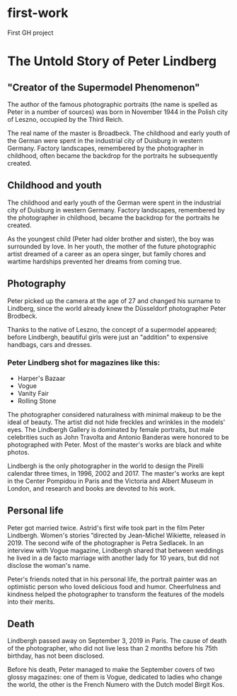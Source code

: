# first-work
First GH project
<!DOCTYPE html>
<html lang="en">
<head>
<meta charset="UTF-8">
<title>Peter Lindberg</title>
</head>
<body> 
	<div>
		<h1>The Untold Story of Peter Lindberg</h1>
		<h2>"Creator of the Supermodel Phenomenon"</h2>
		<p>The author of the famous photographic portraits 
		(the name is spelled as Peter in a number of sources) was born in November 1944 in the Polish city of Leszno,
		 occupied by the Third Reich.</p>
		 <p> The real name of the master is Broadbeck. The childhood and early youth of the
		 German were spent in the industrial city of Duisburg in western Germany. Factory landscapes, remembered by the photographer in childhood, often became the backdrop for the portraits he subsequently created.</p>
		</div>
		<div>
			<h2>Childhood and youth</h2>
			<p>The childhood and early youth of the German were spent in the industrial city of Duisburg in western Germany. Factory landscapes, remembered by the photographer in childhood, became the backdrop for the portraits he created.</p>
			<p>As the youngest child (Peter had older brother and sister), the boy was surrounded by love. In her youth, the mother of the future photographic artist dreamed of a career as an opera singer, but family chores and wartime hardships prevented her dreams from coming true.</p>
		</div>
		<div>
			<h2>Photography</h2>
			<p>Peter picked up the camera at the age of 27 and changed his surname to Lindberg, since the world already knew the Düsseldorf photographer Peter Brodbeck.</p>
			<p>Thanks to the native of Leszno, the concept of a supermodel appeared; before Lindbergh, beautiful girls were just an "addition" to expensive handbags, cars and dresses.</p>
		</div>
		<div>
			<h3>Peter Lindberg shot for magazines like this:</h3>
		</div>
		<ul>
			<li>Harper's Bazaar</li>
			<li>Vogue</li>
			<li>Vanity Fair</li>
			<li>Rolling Stone</li>
		</ul>
		<div>
			<p>The photographer considered naturalness with minimal makeup to be the ideal of beauty. The artist did not hide freckles and wrinkles in the models' eyes. The Lindbergh Gallery is dominated by female portraits, but male celebrities such as John Travolta and Antonio Banderas were honored to be photographed with Peter. Most of the master's works are black and white photos.</p>
			<p>Lindbergh is the only photographer in the world to design the Pirelli calendar three times, in 1996, 2002 and 2017. The master's works are kept in the Center Pompidou in Paris and the Victoria and Albert Museum in London, and research and books are devoted to his work.</p>
		</div>
		<div>
			<h2>Personal life </h2>
			<p>Peter got married twice. Astrid's first wife took part in the film Peter Lindbergh. Women's stories ”directed by Jean-Michel Wikiette, released in 2019. The second wife of the photographer is Petra Sedlacek. In an interview with Vogue magazine, Lindbergh shared that between weddings he lived in a de facto marriage with another lady for 10 years, but did not disclose the woman's name.</p>
			<p>Peter's friends noted that in his personal life, the portrait painter was an optimistic person who loved delicious food and humor. Cheerfulness and kindness helped the photographer to transform the features of the models into their merits.</p>
		</div>
		<div>
			<h2>Death</h2>
			<p>Lindbergh passed away on September 3, 2019 in Paris. The cause of death of the photographer, who did not live less than 2 months before his 75th birthday, has not been disclosed.</p>
			<p>Before his death, Peter managed to make the September covers of two glossy magazines: one of them is Vogue, dedicated to ladies who change the world, the other is the French Numero with the Dutch model Birgit Kos.</p>
		</div>
	</body>
	</html>	
